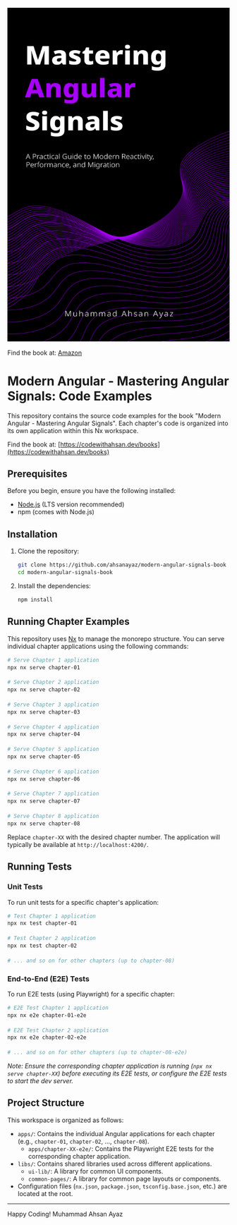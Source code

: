 ![Modern Angular - Mastering Angular Signals](public/images/modern-angular-signals.jpg)

Find the book at: [Amazon](https://www.amazon.com/dp/B0FF9LSHJN/)

# Modern Angular - Mastering Angular Signals: Code Examples

This repository contains the source code examples for the book "Modern Angular - Mastering Angular Signals". Each chapter's code is organized into its own application within this Nx workspace.

Find the book at: [https://codewithahsan.dev/books](https://codewithahsan.dev/books)

## Prerequisites

Before you begin, ensure you have the following installed:
*   [Node.js](https://nodejs.org/) (LTS version recommended)
*   npm (comes with Node.js)

## Installation

1.  Clone the repository:
    ```bash
    git clone https://github.com/ahsanayaz/modern-angular-signals-book
    cd modern-angular-signals-book
    ```
2.  Install the dependencies:
    ```bash
    npm install
    ```

## Running Chapter Examples

This repository uses [Nx](https://nx.dev) to manage the monorepo structure. You can serve individual chapter applications using the following commands:

```bash
# Serve Chapter 1 application
npx nx serve chapter-01

# Serve Chapter 2 application
npx nx serve chapter-02

# Serve Chapter 3 application
npx nx serve chapter-03

# Serve Chapter 4 application
npx nx serve chapter-04

# Serve Chapter 5 application
npx nx serve chapter-05

# Serve Chapter 6 application
npx nx serve chapter-06

# Serve Chapter 7 application
npx nx serve chapter-07

# Serve Chapter 8 application
npx nx serve chapter-08
```

Replace `chapter-XX` with the desired chapter number. The application will typically be available at `http://localhost:4200/`.

## Running Tests

### Unit Tests

To run unit tests for a specific chapter's application:

```bash
# Test Chapter 1 application
npx nx test chapter-01

# Test Chapter 2 application
npx nx test chapter-02

# ... and so on for other chapters (up to chapter-08)
```

### End-to-End (E2E) Tests

To run E2E tests (using Playwright) for a specific chapter:

```bash
# E2E Test Chapter 1 application
npx nx e2e chapter-01-e2e

# E2E Test Chapter 2 application
npx nx e2e chapter-02-e2e

# ... and so on for other chapters (up to chapter-08-e2e)
```
*Note: Ensure the corresponding chapter application is running (`npx nx serve chapter-XX`) before executing its E2E tests, or configure the E2E tests to start the dev server.*

## Project Structure

This workspace is organized as follows:

*   `apps/`: Contains the individual Angular applications for each chapter (e.g., `chapter-01`, `chapter-02`, ..., `chapter-08`).
    *   `apps/chapter-XX-e2e/`: Contains the Playwright E2E tests for the corresponding chapter application.
*   `libs/`: Contains shared libraries used across different applications.
    *   `ui-lib/`: A library for common UI components.
    *   `common-pages/`: A library for common page layouts or components.
*   Configuration files (`nx.json`, `package.json`, `tsconfig.base.json`, etc.) are located at the root.

---

Happy Coding!
Muhammad Ahsan Ayaz
